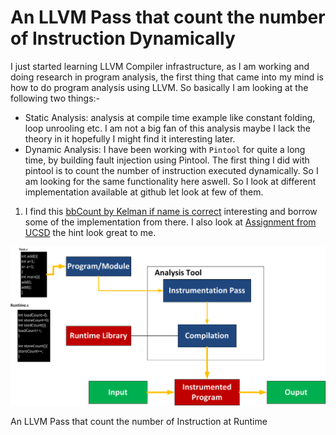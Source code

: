 # An LLVM Pass that count the number of Instruction Dynamically 
I just started learning LLVM Compiler infrastructure, as I am working and doing research in program analysis, the first thing that came into my mind is how to do program analysis using LLVM. So basically I am looking at the following two things:- 
- Static Analysis: analysis at compile time example like constant folding, loop unrooling etc. I am not a big fan of this analysis maybe I lack the theory in it hopefully I might find it interesting later. 
- Dynamic Analysis: I have been working with `Pintool` for quite a long time, by building fault injection using Pintool. The first thing I did with pintool is to count the number of instruction executed dynamically. So I am looking for the same functionality here aswell. So I look at different implementation available at github let look at few of them. 

 1. I find this [bbCount by Kelman if name is correct](https://gist.github.com/bploeckelman/3614316) interesting and borrow some of the implementation from there. I also look at [Assignment from UCSD](https://ucsd-pl.github.io/cse231/wi17/part1.html#section2) the hint look great to me. 

 ![Big Picture](figs/figure1.png?raw=true "Big Picture")



An LLVM Pass that count the number of Instruction at Runtime 
